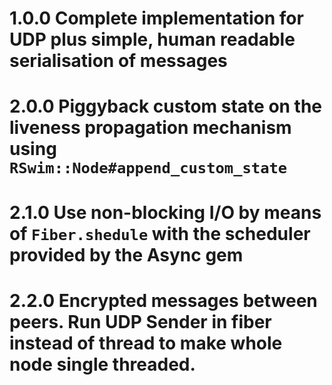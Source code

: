 # 1.0.0 Complete implementation for UDP plus simple, human readable serialisation of messages
# 2.0.0 Piggyback custom state on the liveness propagation mechanism using `RSwim::Node#append_custom_state`
# 2.1.0 Use non-blocking I/O by means of `Fiber.shedule` with the scheduler provided by the Async gem
# 2.2.0 Encrypted messages between peers. Run UDP Sender in fiber instead of thread to make whole node single threaded.